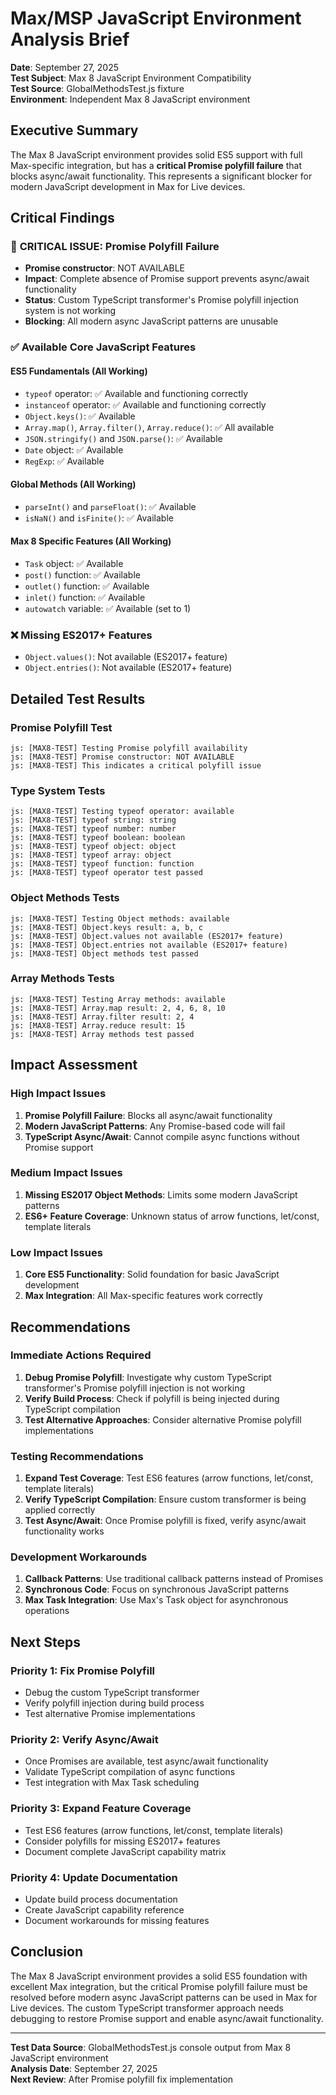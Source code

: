 # Max/MSP JavaScript Environment Analysis Brief

**Date**: September 27, 2025  
**Test Subject**: Max 8 JavaScript Environment Compatibility  
**Test Source**: GlobalMethodsTest.js fixture  
**Environment**: Independent Max 8 JavaScript environment  

## Executive Summary

The Max 8 JavaScript environment provides solid ES5 support with full Max-specific integration, but has a **critical Promise polyfill failure** that blocks async/await functionality. This represents a significant blocker for modern JavaScript development in Max for Live devices.

## Critical Findings

### 🚨 **CRITICAL ISSUE: Promise Polyfill Failure**
- **Promise constructor**: NOT AVAILABLE
- **Impact**: Complete absence of Promise support prevents async/await functionality
- **Status**: Custom TypeScript transformer's Promise polyfill injection system is not working
- **Blocking**: All modern async JavaScript patterns are unusable

### ✅ **Available Core JavaScript Features**

#### ES5 Fundamentals (All Working)
- `typeof` operator: ✅ Available and functioning correctly
- `instanceof` operator: ✅ Available and functioning correctly
- `Object.keys()`: ✅ Available
- `Array.map()`, `Array.filter()`, `Array.reduce()`: ✅ All available
- `JSON.stringify()` and `JSON.parse()`: ✅ Available
- `Date` object: ✅ Available
- `RegExp`: ✅ Available

#### Global Methods (All Working)
- `parseInt()` and `parseFloat()`: ✅ Available
- `isNaN()` and `isFinite()`: ✅ Available

#### Max 8 Specific Features (All Working)
- `Task` object: ✅ Available
- `post()` function: ✅ Available
- `outlet()` function: ✅ Available
- `inlet()` function: ✅ Available
- `autowatch` variable: ✅ Available (set to 1)

### ❌ **Missing ES2017+ Features**
- `Object.values()`: Not available (ES2017+ feature)
- `Object.entries()`: Not available (ES2017+ feature)

## Detailed Test Results

### Promise Polyfill Test
```
js: [MAX8-TEST] Testing Promise polyfill availability
js: [MAX8-TEST] Promise constructor: NOT AVAILABLE
js: [MAX8-TEST] This indicates a critical polyfill issue
```

### Type System Tests
```
js: [MAX8-TEST] Testing typeof operator: available
js: [MAX8-TEST] typeof string: string
js: [MAX8-TEST] typeof number: number
js: [MAX8-TEST] typeof boolean: boolean
js: [MAX8-TEST] typeof object: object
js: [MAX8-TEST] typeof array: object
js: [MAX8-TEST] typeof function: function
js: [MAX8-TEST] typeof operator test passed
```

### Object Methods Tests
```
js: [MAX8-TEST] Testing Object methods: available
js: [MAX8-TEST] Object.keys result: a, b, c
js: [MAX8-TEST] Object.values not available (ES2017+ feature)
js: [MAX8-TEST] Object.entries not available (ES2017+ feature)
js: [MAX8-TEST] Object methods test passed
```

### Array Methods Tests
```
js: [MAX8-TEST] Testing Array methods: available
js: [MAX8-TEST] Array.map result: 2, 4, 6, 8, 10
js: [MAX8-TEST] Array.filter result: 2, 4
js: [MAX8-TEST] Array.reduce result: 15
js: [MAX8-TEST] Array methods test passed
```

## Impact Assessment

### High Impact Issues
1. **Promise Polyfill Failure**: Blocks all async/await functionality
2. **Modern JavaScript Patterns**: Any Promise-based code will fail
3. **TypeScript Async/Await**: Cannot compile async functions without Promise support

### Medium Impact Issues
1. **Missing ES2017 Object Methods**: Limits some modern JavaScript patterns
2. **ES6+ Feature Coverage**: Unknown status of arrow functions, let/const, template literals

### Low Impact Issues
1. **Core ES5 Functionality**: Solid foundation for basic JavaScript development
2. **Max Integration**: All Max-specific features work correctly

## Recommendations

### Immediate Actions Required
1. **Debug Promise Polyfill**: Investigate why custom TypeScript transformer's Promise polyfill injection is not working
2. **Verify Build Process**: Check if polyfill is being injected during TypeScript compilation
3. **Test Alternative Approaches**: Consider alternative Promise polyfill implementations

### Testing Recommendations
1. **Expand Test Coverage**: Test ES6 features (arrow functions, let/const, template literals)
2. **Verify TypeScript Compilation**: Ensure custom transformer is being applied correctly
3. **Test Async/Await**: Once Promise polyfill is fixed, verify async/await functionality works

### Development Workarounds
1. **Callback Patterns**: Use traditional callback patterns instead of Promises
2. **Synchronous Code**: Focus on synchronous JavaScript patterns
3. **Max Task Integration**: Use Max's Task object for asynchronous operations

## Next Steps

### Priority 1: Fix Promise Polyfill
- Debug the custom TypeScript transformer
- Verify polyfill injection during build process
- Test alternative Promise implementations

### Priority 2: Verify Async/Await
- Once Promises are available, test async/await functionality
- Validate TypeScript compilation of async functions
- Test integration with Max Task scheduling

### Priority 3: Expand Feature Coverage
- Test ES6 features (arrow functions, let/const, template literals)
- Consider polyfills for missing ES2017+ features
- Document complete JavaScript capability matrix

### Priority 4: Update Documentation
- Update build process documentation
- Create JavaScript capability reference
- Document workarounds for missing features

## Conclusion

The Max 8 JavaScript environment provides a solid ES5 foundation with excellent Max integration, but the critical Promise polyfill failure must be resolved before modern async JavaScript patterns can be used in Max for Live devices. The custom TypeScript transformer approach needs debugging to restore Promise support and enable async/await functionality.

---

**Test Data Source**: GlobalMethodsTest.js console output from Max 8 JavaScript environment  
**Analysis Date**: September 27, 2025  
**Next Review**: After Promise polyfill fix implementation
